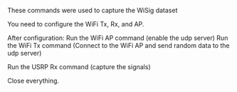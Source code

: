 These commands were used to capture the WiSig dataset

You need to configure the WiFi Tx, Rx, and AP.

After configuration:
Run the WiFi AP command (enable the udp server)
Run the WiFi Tx command (Connect to the WiFi AP and send random data to the udp server)

Run the USRP Rx command (capture the signals)

Close everything.


